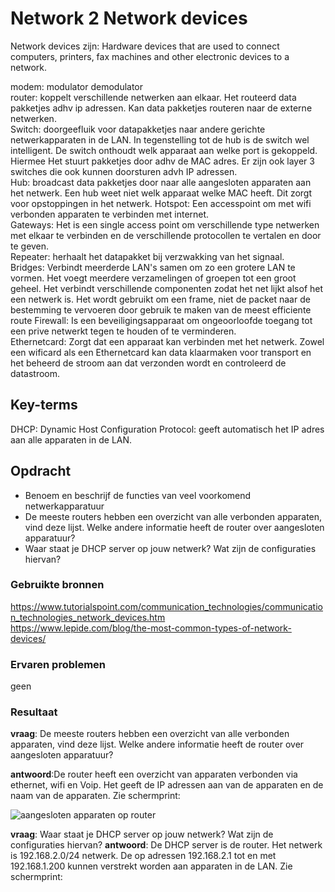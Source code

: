 # Network 2 Network devices  
Network devices zijn: Hardware devices that are used to connect computers, printers, fax machines and other electronic devices to a network.
  
modem: modulator demodulator  
router: koppelt verschillende netwerken aan elkaar. Het routeerd data pakketjes adhv ip adressen. Kan data pakketjes routeren naar de externe netwerken.    
Switch: doorgeefluik voor datapakketjes naar andere gerichte netwerkapparaten in de LAN. In tegenstelling tot de hub is de switch wel intelligent. De switch onthoudt welk apparaat aan welke port is gekoppeld. Hiermee Het stuurt pakketjes door adhv de MAC adres. Er zijn ook layer 3 switches die ook kunnen doorsturen advh IP adressen.   
Hub: broadcast data pakketjes door naar alle aangesloten apparaten aan het netwerk. Een hub weet niet welk apparaat welke MAC heeft. Dit zorgt voor opstoppingen in het netwerk.
Hotspot: Een accesspoint om met wifi verbonden apparaten te verbinden met internet.  
Gateways: Het is een single access point om verschillende  type netwerken met elkaar te verbinden en de verschillende protocollen te vertalen en door te geven.   
Repeater: herhaalt het datapakket bij verzwakking van het signaal.  
Bridges: Verbindt meerderde LAN's samen om zo een grotere LAN te vormen. Het voegt meerdere verzamelingen of groepen tot een groot geheel.  Het verbindt verschillende componenten zodat het net lijkt alsof het een netwerk is. Het wordt gebruikt om een frame, niet de packet naar de bestemming te vervoeren door gebruik te maken van de meest efficiente route
Firewall: Is een beveiligingsapparaat om ongeoorloofde toegang tot een prive netwerkt tegen te houden of te verminderen.    
Ethernetcard: Zorgt dat een apparaat kan verbinden met het netwerk. Zowel een wificard als een Ethernetcard kan data klaarmaken voor transport en het beheerd de stroom aan dat verzonden wordt en controleerd de datastroom.  




## Key-terms
 
DHCP: Dynamic Host Configuration Protocol: geeft automatisch het IP adres aan alle apparaten in de LAN. 

## Opdracht
-	Benoem en beschrijf de functies van veel voorkomend netwerkapparatuur
-	De meeste routers hebben een overzicht van alle verbonden apparaten, vind deze lijst. Welke andere informatie heeft de router over aangesloten apparatuur?
-	Waar staat je DHCP server op jouw netwerk? Wat zijn de configuraties hiervan?


### Gebruikte bronnen

https://www.tutorialspoint.com/communication_technologies/communication_technologies_network_devices.htm  
https://www.lepide.com/blog/the-most-common-types-of-network-devices/  


### Ervaren problemen
geen

### Resultaat
  
**vraag**:  De meeste routers hebben een overzicht van alle verbonden apparaten, vind deze lijst. Welke andere informatie heeft de router over aangesloten apparatuur?   

**antwoord**:De router heeft een overzicht van apparaten verbonden via ethernet, wifi en Voip. Het geeft de IP adressen aan van de apparaten en de naam van de apparaten. Zie schermprint:


![aangesloten apparaten op router](https://user-images.githubusercontent.com/123589199/231149929-ea84f75a-6f48-4efd-b52a-e4924048c10c.png)



**vraag**: Waar staat je DHCP server op jouw netwerk? Wat zijn de configuraties hiervan?
**antwoord**:  De DHCP server is de router. Het netwerk is 192.168.2.0/24 netwerk. De op adressen 192.168.2.1 tot en met 192.168.1.200 kunnen verstrekt worden aan apparaten in de LAN. Zie schermprint:

